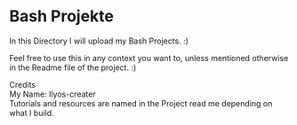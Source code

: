 # Bash Projekte

In this Directory I will upload my Bash Projects. :)

Feel free to use this in any context you want to, unless mentioned otherwise in the Readme file of the project. :)


Credits <br/>
My Name: Ilyos-creater <br/>
Tutorials and resources are named in the Project read me depending on what I build.

